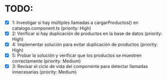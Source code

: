# TODO:

- [x] 1: Investigar si hay múltiples llamadas a cargarProductos() en catalogo.component.ts (priority: High)
- [x] 2: Verificar si hay duplicación de productos en la base de datos (priority: High)
- [x] 4: Implementar solución para evitar duplicación de productos (priority: High)
- [x] 5: Probar la solución y verificar que los productos se muestren correctamente (priority: Medium)
- [x] 3: Revisar el ciclo de vida del componente para detectar llamadas innecesarias (priority: Medium)
